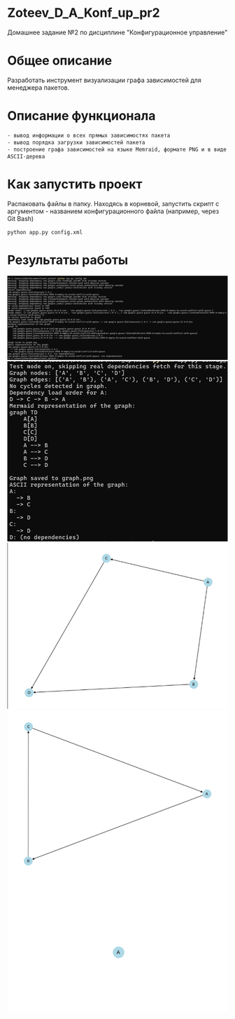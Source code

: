 # Zoteev_D_A_Konf_up_pr2
Домашнее задание №2 по дисциплине "Конфигурационное управление"
# Общее описание
Разработать инструмент визуализации графа зависимостей для менеджера
пакетов.
# Описание функционала
```
- вывод информации о всех прямых зависимостях пакета
- вывод порядка загрузки зависимостей пакета
- построение графа зависимостей на языке Memraid, формате PNG и в виде ASCII-дерева
```
# Как запустить проект
Распаковать файлы в папку.
Находясь в корневой, запустить скрипт с аргументом - названием конфигурационного файла (например, через Git Bash)
```
python app.py config.xml
```
# Результаты работы
![image](https://github.com/Dimasik2007123/Zoteev_D_A_Konf_up_pr2/blob/main/Скрин1.png)
![image](https://github.com/Dimasik2007123/Zoteev_D_A_Konf_up_pr2/blob/main/Скрин2.png)
![image](https://github.com/Dimasik2007123/Zoteev_D_A_Konf_up_pr2/blob/main/Скрин3.png)
![image](https://github.com/Dimasik2007123/Zoteev_D_A_Konf_up_pr2/blob/main/Скрин4.png)
![image](https://github.com/Dimasik2007123/Zoteev_D_A_Konf_up_pr2/blob/main/Скрин5.png)
